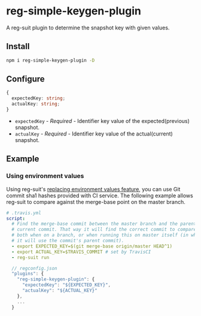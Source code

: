 # reg-simple-keygen-plugin
A reg-suit plugin to determine the snapshot key with given values.

## Install

```sh
npm i reg-simple-keygen-plugin -D
```

## Configure

```ts
{
  expectedKey: string;
  actualKey: string;
}
```

- `expectedKey` - *Required* - Identifier key value of the expected(previous) snapshot.
- `actualKey` - *Required* - Identifier key value of the actual(current) snapshot.

## Example
### Using environment values
Using reg-suit's [replacing environment values feature](https://github.com/reg-viz/reg-suit/blob/master/README.md#embed-environment-values), you can use Git commit sha1 hashes provided with CI service. The following example allows reg-suit to compare against the merge-base point on the master branch.

```yml
# .travis.yml
script:
  # Find the merge-base commit between the master branch and the parent of the
  # current commit. That way it will find the correct commit to compare against
  # both when on a branch, or when running this on master itself (in which case
  # it will use the commit's parent commit).
  - export EXPECTED_KEY=$(git merge-base origin/master HEAD^1)
  - export ACTUAL_KEY=$TRAVIS_COMMIT # set by TravisCI
  - reg-suit run
```

```js
  // regconfig.json
  "plugins": {
    "reg-simple-keygen-plugin": {
      "expectedKey": "${EXPECTED_KEY}",
      "actualKey": "${ACTUAL_KEY}"
    },
    ...
  }
```
